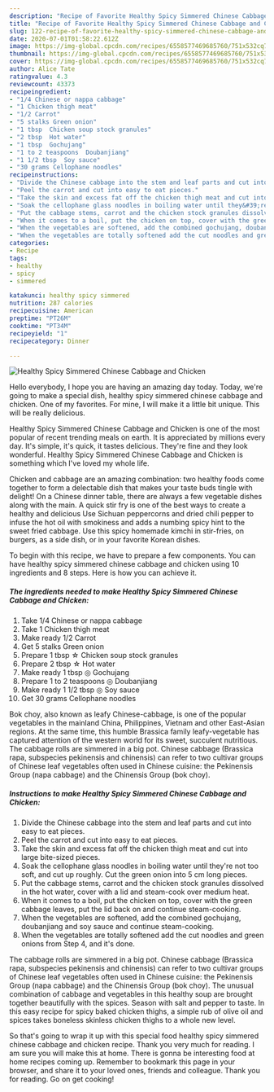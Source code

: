 ```yaml
---
description: "Recipe of Favorite Healthy Spicy Simmered Chinese Cabbage and Chicken"
title: "Recipe of Favorite Healthy Spicy Simmered Chinese Cabbage and Chicken"
slug: 122-recipe-of-favorite-healthy-spicy-simmered-chinese-cabbage-and-chicken
date: 2020-07-01T01:58:22.612Z
image: https://img-global.cpcdn.com/recipes/6558577469685760/751x532cq70/healthy-spicy-simmered-chinese-cabbage-and-chicken-recipe-main-photo.jpg
thumbnail: https://img-global.cpcdn.com/recipes/6558577469685760/751x532cq70/healthy-spicy-simmered-chinese-cabbage-and-chicken-recipe-main-photo.jpg
cover: https://img-global.cpcdn.com/recipes/6558577469685760/751x532cq70/healthy-spicy-simmered-chinese-cabbage-and-chicken-recipe-main-photo.jpg
author: Alice Tate
ratingvalue: 4.3
reviewcount: 43373
recipeingredient:
- "1/4 Chinese or nappa cabbage"
- "1 Chicken thigh meat"
- "1/2 Carrot"
- "5 stalks Green onion"
- "1 tbsp  Chicken soup stock granules"
- "2 tbsp  Hot water"
- "1 tbsp  Gochujang"
- "1 to 2 teaspoons  Doubanjiang"
- "1 1/2 tbsp  Soy sauce"
- "30 grams Cellophane noodles"
recipeinstructions:
- "Divide the Chinese cabbage into the stem and leaf parts and cut into easy to eat pieces."
- "Peel the carrot and cut into easy to eat pieces."
- "Take the skin and excess fat off the chicken thigh meat and cut into large bite-sized pieces."
- "Soak the cellophane glass noodles in boiling water until they&#39;re not too soft, and cut up roughly. Cut the green onion into 5 cm long pieces."
- "Put the cabbage stems, carrot and the chicken stock granules dissolved in the hot water, cover with a lid and steam-cook over medium heat."
- "When it comes to a boil, put the chicken on top, cover with the green cabbage leaves, put the lid back on and continue steam-cooking."
- "When the vegetables are softened, add the combined gochujang, doubanjiang and soy sauce and continue steam-cooking."
- "When the vegetables are totally softened add the cut noodles and green onions from Step 4, and it&#39;s done."
categories:
- Recipe
tags:
- healthy
- spicy
- simmered

katakunci: healthy spicy simmered 
nutrition: 287 calories
recipecuisine: American
preptime: "PT26M"
cooktime: "PT34M"
recipeyield: "1"
recipecategory: Dinner

---
```



![Healthy Spicy Simmered Chinese Cabbage and Chicken](https://img-global.cpcdn.com/recipes/6558577469685760/751x532cq70/healthy-spicy-simmered-chinese-cabbage-and-chicken-recipe-main-photo.jpg)

Hello everybody, I hope you are having an amazing day today. Today, we're going to make a special dish, healthy spicy simmered chinese cabbage and chicken. One of my favorites. For mine, I will make it a little bit unique. This will be really delicious.

Healthy Spicy Simmered Chinese Cabbage and Chicken is one of the most popular of recent trending meals on earth. It is appreciated by millions every day. It's simple, it's quick, it tastes delicious. They're fine and they look wonderful. Healthy Spicy Simmered Chinese Cabbage and Chicken is something which I've loved my whole life.

Chicken and cabbage are an amazing combination: two healthy foods come together to form a delectable dish that makes your taste buds tingle with delight! On a Chinese dinner table, there are always a few vegetable dishes along with the main. A quick stir fry is one of the best ways to create a healthy and delicious Use Sichuan peppercorns and dried chili pepper to infuse the hot oil with smokiness and adds a numbing spicy hint to the sweet fried cabbage. Use this spicy homemade kimchi in stir-fries, on burgers, as a side dish, or in your favorite Korean dishes.


To begin with this recipe, we have to prepare a few components. You can have healthy spicy simmered chinese cabbage and chicken using 10 ingredients and 8 steps. Here is how you can achieve it.

<!--inarticleads1-->

##### The ingredients needed to make Healthy Spicy Simmered Chinese Cabbage and Chicken:

1. Take 1/4 Chinese or nappa cabbage
1. Take 1 Chicken thigh meat
1. Make ready 1/2 Carrot
1. Get 5 stalks Green onion
1. Prepare 1 tbsp ☆ Chicken soup stock granules
1. Prepare 2 tbsp ☆ Hot water
1. Make ready 1 tbsp ◎ Gochujang
1. Prepare 1 to 2 teaspoons ◎ Doubanjiang
1. Make ready 1 1/2 tbsp ◎ Soy sauce
1. Get 30 grams Cellophane noodles


Bok choy, also known as leafy Chinese-cabbage, is one of the popular vegetables in the mainland China, Philippines, Vietnam and other East-Asian regions. At the same time, this humble Brassica family leafy-vegetable has captured attention of the western world for its sweet, succulent nutritious. The cabbage rolls are simmered in a big pot. Chinese cabbage (Brassica rapa, subspecies pekinensis and chinensis) can refer to two cultivar groups of Chinese leaf vegetables often used in Chinese cuisine: the Pekinensis Group (napa cabbage) and the Chinensis Group (bok choy). 

<!--inarticleads2-->

##### Instructions to make Healthy Spicy Simmered Chinese Cabbage and Chicken:

1. Divide the Chinese cabbage into the stem and leaf parts and cut into easy to eat pieces.
1. Peel the carrot and cut into easy to eat pieces.
1. Take the skin and excess fat off the chicken thigh meat and cut into large bite-sized pieces.
1. Soak the cellophane glass noodles in boiling water until they&#39;re not too soft, and cut up roughly. Cut the green onion into 5 cm long pieces.
1. Put the cabbage stems, carrot and the chicken stock granules dissolved in the hot water, cover with a lid and steam-cook over medium heat.
1. When it comes to a boil, put the chicken on top, cover with the green cabbage leaves, put the lid back on and continue steam-cooking.
1. When the vegetables are softened, add the combined gochujang, doubanjiang and soy sauce and continue steam-cooking.
1. When the vegetables are totally softened add the cut noodles and green onions from Step 4, and it&#39;s done.


The cabbage rolls are simmered in a big pot. Chinese cabbage (Brassica rapa, subspecies pekinensis and chinensis) can refer to two cultivar groups of Chinese leaf vegetables often used in Chinese cuisine: the Pekinensis Group (napa cabbage) and the Chinensis Group (bok choy). The unusual combination of cabbage and vegetables in this healthy soup are brought together beautifully with the spices. Season with salt and pepper to taste. In this easy recipe for spicy baked chicken thighs, a simple rub of olive oil and spices takes boneless skinless chicken thighs to a whole new level. 

So that's going to wrap it up with this special food healthy spicy simmered chinese cabbage and chicken recipe. Thank you very much for reading. I am sure you will make this at home. There is gonna be interesting food at home recipes coming up. Remember to bookmark this page in your browser, and share it to your loved ones, friends and colleague. Thank you for reading. Go on get cooking!
